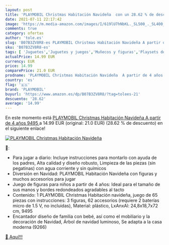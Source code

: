 ```yaml
---
layout: post
title: 'PLAYMOBIL Christmas Habitación Navideña  con un 28.62 % de descuento'
date: 2021-07-11 22:17:42
image: 'https://m.media-amazon.com/images/I/619lU7hNbKL._SL500_._SL400_.jpg'
comments: true
category: ofertas
author: 'tole.es'
slug: 'B07B3ZV8R8-es PLAYMOBIL Christmas Habitación Navideña A partir de 4 años...'
sku: 'B07B3ZV8R8-es'
tags: [ 'Juguetes','Juguetes y juegos','Muñecos y figuras','Playsets de figuras de juguete para niños','christmas','playmobil', ]
actualPrice: 14.99 EUR
currency: EUR
price: 14.99
comparePrice: 21.0 EUR
prodname: 'PLAYMOBIL Christmas Habitación Navideña  A partir de 4 años  9495 '
country: 'es'
flag: '🇪🇸'
brand: 'PLAYMOBIL'
buyurl: 'https://www.amazon.es/dp/B07B3ZV8R8/?tag=tolees-21'
descuento: '28.62'
average: '14.99'
---
```


En este momento está [PLAYMOBIL Christmas Habitación Navideña  A partir de 4 años  9495 ](https://www.amazon.es/dp/B07B3ZV8R8/?tag=tolees-21) a 14.99 EUR (original: 21.0 EUR) (28.62 %  de descuento) en el siguiente enlace!

[![PLAYMOBIL Christmas Habitación Navideña ](https://m.media-amazon.com/images/I/619lU7hNbKL._SL500_._SL400_.jpg)](https://www.amazon.es/dp/B07B3ZV8R8/?tag=tolees-21)

🔎:

- Para jugar a diario: Incluye instrucciones para montarlo con ayuda de los padres, Alta calidad y diseño robusto, Limpieza de las piezas (sin pegatinas) con agua corriente y sin químicos
- Diversión en Navidad: PLAYMOBIL Habitación Navideña con figuras y muchos accesorios para jugar
- Juego de figuras para niños a partir de 4 años: Ideal para el tamaño de sus manos y bordes redondeados agradables al tacto
- Contenido: 1 PLAYMOBIL Christmas Habitación navideña, juego de 65 piezas con instrucciones: 3 figuras, 62 accesorios (requiere 2 baterías micro de 1.5 V, no incluidas), Material: plástico, LxAnxAl: 24,8x18,7x72 cm, 9495
- Encantador diseño de familia con bebé, así como el mobiliario y la decoración de Navidad, Árbol de navidad luminoso, Se adapta a la casa moderna (9266)

[🛒 Aquí!!!](https://www.amazon.es/dp/B07B3ZV8R8/?tag=tolees-21)
